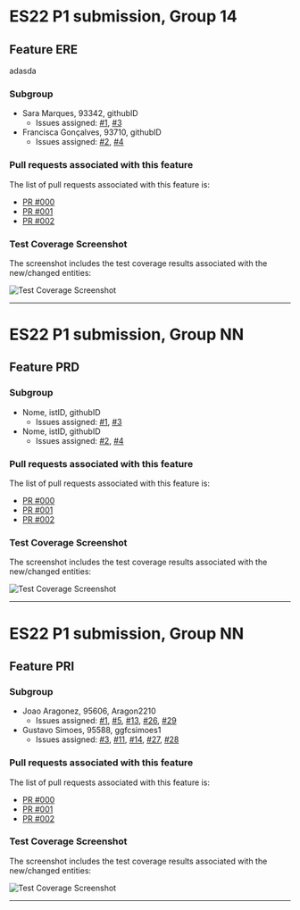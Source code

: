 # ES22 P1 submission, Group 14

## Feature ERE
adasda
### Subgroup
 - Sara Marques, 93342, githubID
   + Issues assigned: [#1](https://github.com), [#3](https://github.com)
 - Francisca Gonçalves, 93710, githubID
   + Issues assigned: [#2](https://github.com), [#4](https://github.com)
 
### Pull requests associated with this feature

The list of pull requests associated with this feature is:

 - [PR #000](https://github.com)
 - [PR #001](https://github.com)
 - [PR #002](https://github.com)


### Test Coverage Screenshot

The screenshot includes the test coverage results associated with the new/changed entities:

![Test Coverage Screenshot](https://github.com/tecnico-softeng-2022/templates/blob/master/sprints/coverage-example.png)

---

# ES22 P1 submission, Group NN

## Feature PRD

### Subgroup
 - Nome, istID, githubID
   + Issues assigned: [#1](https://github.com), [#3](https://github.com)
 - Nome, istID, githubID
   + Issues assigned: [#2](https://github.com), [#4](https://github.com)
 
### Pull requests associated with this feature

The list of pull requests associated with this feature is:

 - [PR #000](https://github.com)
 - [PR #001](https://github.com)
 - [PR #002](https://github.com)


### Test Coverage Screenshot

The screenshot includes the test coverage results associated with the new/changed entities:

![Test Coverage Screenshot](https://github.com/tecnico-softeng-2022/templates/blob/master/sprints/coverage-example.png)

---

# ES22 P1 submission, Group NN

## Feature PRI

### Subgroup
 - Joao Aragonez, 95606, Aragon2210
   + Issues assigned: [#1](https://github.com/tecnico-softeng-2022/es22-14/issues/1), [#5](https://github.com/tecnico-softeng-2022/es22-14/issues/5), [#13](https://github.com/tecnico-softeng-2022/es22-14/issues/13), [#26](https://github.com/tecnico-softeng-2022/es22-14/issues/26), [#29](https://github.com/tecnico-softeng-2022/es22-14/issues/29)
 - Gustavo Simoes, 95588, ggfcsimoes1
   + Issues assigned: [#3](https://github.com/tecnico-softeng-2022/es22-14/issues/3), [#11](https://github.com/tecnico-softeng-2022/es22-14/issues/11), [#14](https://github.com/tecnico-softeng-2022/es22-14/issues/14), [#27](https://github.com/tecnico-softeng-2022/es22-14/issues/27), [#28](https://github.com/tecnico-softeng-2022/es22-14/issues/28)
 
### Pull requests associated with this feature

The list of pull requests associated with this feature is:

 - [PR #000](https://github.com)
 - [PR #001](https://github.com)
 - [PR #002](https://github.com)


### Test Coverage Screenshot

The screenshot includes the test coverage results associated with the new/changed entities:

![Test Coverage Screenshot](https://github.com/tecnico-softeng-2022/templates/blob/master/sprints/pri_test_coverage.png)

---

